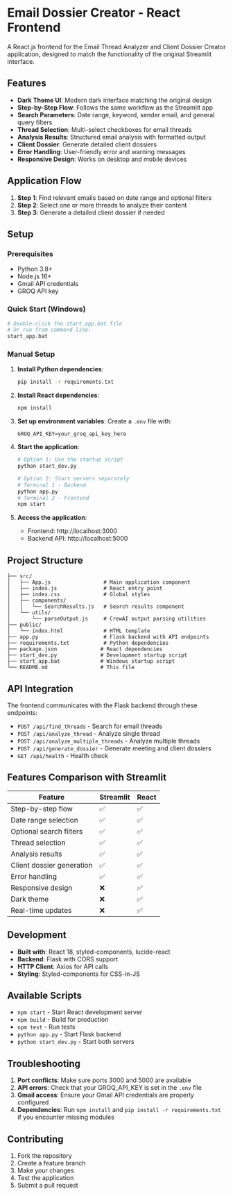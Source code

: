 # Email Dossier Creator - React Frontend

A React.js frontend for the Email Thread Analyzer and Client Dossier Creator application, designed to match the functionality of the original Streamlit interface.

## Features

- **Dark Theme UI**: Modern dark interface matching the original design
- **Step-by-Step Flow**: Follows the same workflow as the Streamlit app
- **Search Parameters**: Date range, keyword, sender email, and general query filters
- **Thread Selection**: Multi-select checkboxes for email threads
- **Analysis Results**: Structured email analysis with formatted output
- **Client Dossier**: Generate detailed client dossiers
- **Error Handling**: User-friendly error and warning messages
- **Responsive Design**: Works on desktop and mobile devices

## Application Flow

1. **Step 1**: Find relevant emails based on date range and optional filters
2. **Step 2**: Select one or more threads to analyze their content
3. **Step 3**: Generate a detailed client dossier if needed

## Setup

### Prerequisites
- Python 3.8+
- Node.js 16+
- Gmail API credentials
- GROQ API key

### Quick Start (Windows)
```bash
# Double-click the start_app.bat file
# Or run from command line:
start_app.bat
```

### Manual Setup
1. **Install Python dependencies**:
   ```bash
   pip install -r requirements.txt
   ```

2. **Install React dependencies**:
   ```bash
   npm install
   ```

3. **Set up environment variables**:
   Create a `.env` file with:
   ```
   GROQ_API_KEY=your_groq_api_key_here
   ```

4. **Start the application**:
   ```bash
   # Option 1: Use the startup script
   python start_dev.py
   
   # Option 2: Start servers separately
   # Terminal 1 - Backend
   python app.py
   # Terminal 2 - Frontend
   npm start
   ```

5. **Access the application**:
   - Frontend: http://localhost:3000
   - Backend API: http://localhost:5000

## Project Structure

```
├── src/
│   ├── App.js                 # Main application component
│   ├── index.js               # React entry point
│   ├── index.css              # Global styles
│   ├── components/
│   │   └── SearchResults.js   # Search results component
│   └── utils/
│       └── parseOutput.js     # CrewAI output parsing utilities
├── public/
│   └── index.html             # HTML template
├── app.py                     # Flask backend with API endpoints
├── requirements.txt           # Python dependencies
├── package.json              # React dependencies
├── start_dev.py              # Development startup script
├── start_app.bat             # Windows startup script
└── README.md                 # This file
```

## API Integration

The frontend communicates with the Flask backend through these endpoints:

- `POST /api/find_threads` - Search for email threads
- `POST /api/analyze_thread` - Analyze single thread
- `POST /api/analyze_multiple_threads` - Analyze multiple threads
- `POST /api/generate_dossier` - Generate meeting and client dossiers
- `GET /api/health` - Health check

## Features Comparison with Streamlit

| Feature | Streamlit | React |
|---------|-----------|-------|
| Step-by-step flow | ✅ | ✅ |
| Date range selection | ✅ | ✅ |
| Optional search filters | ✅ | ✅ |
| Thread selection | ✅ | ✅ |
| Analysis results | ✅ | ✅ |
| Client dossier generation | ✅ | ✅ |
| Error handling | ✅ | ✅ |
| Responsive design | ❌ | ✅ |
| Dark theme | ❌ | ✅ |
| Real-time updates | ❌ | ✅ |

## Development

- **Built with**: React 18, styled-components, lucide-react
- **Backend**: Flask with CORS support
- **HTTP Client**: Axios for API calls
- **Styling**: Styled-components for CSS-in-JS

## Available Scripts

- `npm start` - Start React development server
- `npm build` - Build for production
- `npm test` - Run tests
- `python app.py` - Start Flask backend
- `python start_dev.py` - Start both servers

## Troubleshooting

1. **Port conflicts**: Make sure ports 3000 and 5000 are available
2. **API errors**: Check that your GROQ_API_KEY is set in the `.env` file
3. **Gmail access**: Ensure your Gmail API credentials are properly configured
4. **Dependencies**: Run `npm install` and `pip install -r requirements.txt` if you encounter missing modules

## Contributing

1. Fork the repository
2. Create a feature branch
3. Make your changes
4. Test the application
5. Submit a pull request 